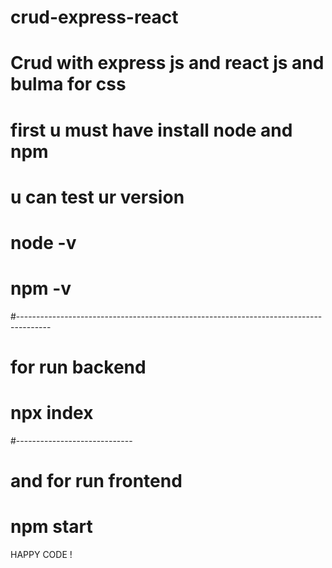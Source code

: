 # crud-express-react
#  Crud with express js and react js and bulma for css 

#  first u must have install node and npm 
#  u can test ur version 
#  node -v 
#  npm -v 
#--------------------------------------------------------------------------------------
#  for run backend 
#  npx index
#-----------------------------
#  and for run frontend
#  npm start

HAPPY CODE ! 
